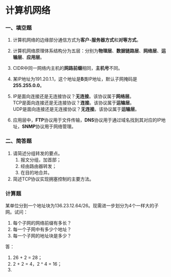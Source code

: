 # 计算机网络
### 一、填空题
1. 计算机网络的边缘部分通信方式为**客户-服务器方式**和**对等方式**。  

2. 计算机网络原理体系结构分为五层：分别为**物理层**、**数据链路层**、**网络层**、**运输层**、**应用层**。  

3. CIDR中同一网络内主机的**网路前缀**相同，**主机号**不同。  

4. 某IP地址为191.20.1.1，这个地址是**B**类IP地址，默认子网掩码是**255.255.0.0**。  

5. IP是面向连接还是无连接协议？**无连接**。该协议属于**网络层**。  
TCP是面向连接还是无连接协议？**连接**。该协议属于**运输层**。  
UDP是面向连接还是无连接协议？**无连接**。该协议属于**运输层**。  

6. 应用层中，**FTP**协议用于文件传输，**DNS**协议用于通过域名找到其对应的IP地址，**SNMP**协议用于网络管理。  
### 二、简答题
1. 请简述分组转发的要点。  
   1. 报文分组，加首部；  
   2. 经由路由器转发；
   3. 在目的地合并。
2. 简述TCP协议实现拥塞控制的主要方法。  

### 计算题
某单位分到一个地址块为136.23.12.64/26。现需进一步划分为4个一样大的子网。试问：  
1. 每个子网的网络前缀有多长？
2. 每一个子网中有多少个地址？
3. 每一个子网的地址块是多少？  

答：  
1. 26 + 2 = 28；
2. 2 + 2 = 4，2 ^ 4 = 16；
3. 